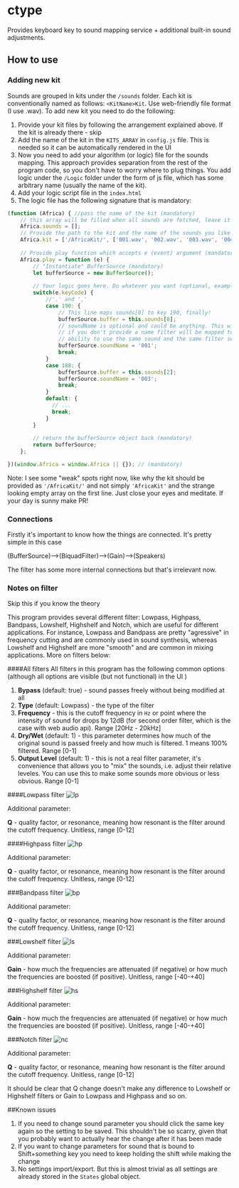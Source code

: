# ctype
Provides keyboard key to sound mapping service + additional built-in sound adjustments.

## How to use

### Adding new kit

Sounds are grouped in kits under the `/sounds` folder. Each kit is conventionally named as follows: `<KitName>Kit`. 
Use web-friendly file format (I use .wav). To add new kit you need to do the following:

1. Provide your kit files by following the arrangement explained above. If the kit is already there - skip
2. Add the name of the kit in the `KITS_ARRAY` in `config.js` file. This is needed so it can be automatically rendered in the UI
3. Now you need to add your algorithm (or logic) file for the sounds mapping. 
This approach provides separation from the rest of the program code, so you don't have to worry where to plug things. 
You add logic under the `/Logic` folder under the form of js file, which has some arbitrary name (usually the name of the kit).
4. Add your logic script file in the `index.html`
5. The logic file has the following signature that is mandatory:
```js
(function (Africa) { //pass the name of the kit (mandatory)
    // this array will be filled when all sounds are fetched, leave it as is. (mandatory)
    Africa.sounds = []; 
    // Provide the path to the kit and the name of the sounds you like to fetch (mandatory)
    Africa.kit = ['/AfricaKit/', ['001.wav', '002.wav', '003.wav', '004.wav', '005.wav', '006.wav', '007.wav']];
  
    // Provide play function which accepts e (event) argument (mandatory)
    Africa.play = function (e) {
        // "Instantiate" BufferSource (mandatory)
        let bufferSource = new BufferSource();
        
        // Your logic goes here. Do whatever you want (optional, example below)
        switch(e.keyCode) {
            //'.' and ','
            case 190: {
                // This line maps sounds[0] to key 190, finally!
                bufferSource.buffer = this.sounds[0];
                // soundName is optional and could be anything. This will tell the program to automatically map a filter to this sound.
                // if you don't provide a name filter will be mapped to the current key that is being pressed. Overall, this gives the 
                // ability to use the same sound and the same filter setting for a group of keys
                bufferSource.soundName = '001';
                break;
            }
            case 188: {
                bufferSource.buffer = this.sounds[2];
                bufferSource.soundName = '003';
                break;
            }
            default: {
              // ...
              break;
            }
        }
        
        // return the bufferSource object back (mandatory)
        return bufferSource;
    };

})(window.Africa = window.Africa || {}); // (mandatory)
```
Note: I see some "weak" spots right now, like why the kit should be provided as ` '/AfricaKit/' ` and not simply ` 'AfricaKit' `
and the strange looking empty array on the first line. Just close your eyes and meditate. If your day is sunny make PR! 

### Connections
Firstly it's important to know how the things are connected. It's pretty simple in this case

(BufferSource)-->(BiquadFilter)-->(Gain)-->(Speakers)

The filter has some more internal connections but that's irrelevant now.

### Notes on filter
Skip this if you know the theory

This program provides several different filter: Lowpass, Highpass, Bandpass, Lowshelf, Highshelf and Notch, which are useful for different applications.
For instance, Lowpass and Bandpass are pretty "agressive" in frequency cutting and are commonly used in sound synthesis, whereas Lowshelf and Highshelf
are more "smooth" and are common in mixing applications. More on filters below:

####All filters
All filters in this program has the following common options (although all options are visible (but not functional) in the UI )

1. **Bypass** (default: true) - sound passes freely without being modified at all
2. **Type** (default: Lowpass) - the type of the filter
3. **Frequency** - this is the cutoff frequency in `Hz` or point where the intensity of sound for drops by 12dB (for second order filter, which is the case with web audio api). Range [20Hz - 20kHz]
4. **Dry/Wet** (default: 1) - this parameter determines how much of the original sound is passed freely and how much is filtered. 1 means 100% filtered. Range [0-1]
5. **Output Level** (default: 1) - this is not a real filter parameter, it's convenience that allows you to "mix" the sounds, i.e. adjust their relative leveles. You can use this to make some sounds more obvious or less obvious. Range [0-1]

####Lowpass filter
![lp](https://cloud.githubusercontent.com/assets/3126733/17375317/1584a340-59b9-11e6-801c-75d99baee795.png)

Additional parameter:

**Q** - quality factor, or resonance, meaning how resonant is the filter around the cutoff frequency. Unitless, range [0-12]

####Highpass filter
![hp](https://cloud.githubusercontent.com/assets/3126733/17375420/90b212be-59b9-11e6-8080-5ca71cdeb059.png)

Additional parameter:

**Q** - quality factor, or resonance, meaning how resonant is the filter around the cutoff frequency. Unitless, range [0-12]

###Bandpass filter
![bp](https://cloud.githubusercontent.com/assets/3126733/17375432/9a7205f2-59b9-11e6-8373-c941eb8c4ac1.png)

Additional parameter:

**Q** - quality factor, or resonance, meaning how resonant is the filter around the cutoff frequency. Unitless, range [0-12]

###Lowshelf filter
![ls](https://cloud.githubusercontent.com/assets/3126733/17375433/9de3f916-59b9-11e6-8175-70f79ccd3e4f.png)

Additional parameter:

**Gain** - how much the frequencies are attenuated (if negative) or how much the frequencies are boosted (if positive). Unitless, range [-40-+40]

###Highshelf filter
![hs](https://cloud.githubusercontent.com/assets/3126733/17375437/a17fb59c-59b9-11e6-9cca-2d527abbe52a.png)

Additional parameter:

**Gain** - how much the frequencies are attenuated (if negative) or how much the frequencies are boosted (if positive). Unitless, range [-40-+40]

###Notch filter
![nc](https://cloud.githubusercontent.com/assets/3126733/17375443/a4ee0aa8-59b9-11e6-886e-2bc503b36846.png)

Additional parameter:

**Q** - quality factor, or resonance, meaning how resonant is the filter around the cutoff frequency. Unitless, range [0-12]

It should be clear that Q change doesn't make any difference to Lowshelf or Highshelf filters or Gain to Lowpass and Highpass and so on.

##Known issues

1. If you need to change sound parameter you should click the same key again so the setting to be saved. This shouldn't be so scarry, given that you probably want to actually hear the change after it has been made
2. If you want to change parameters for sound that is bound to Shift+something key you need to keep holding the shift while making the change
3. No settings import/export. But this is almost trivial as all settings are already stored in the `States` global object.
